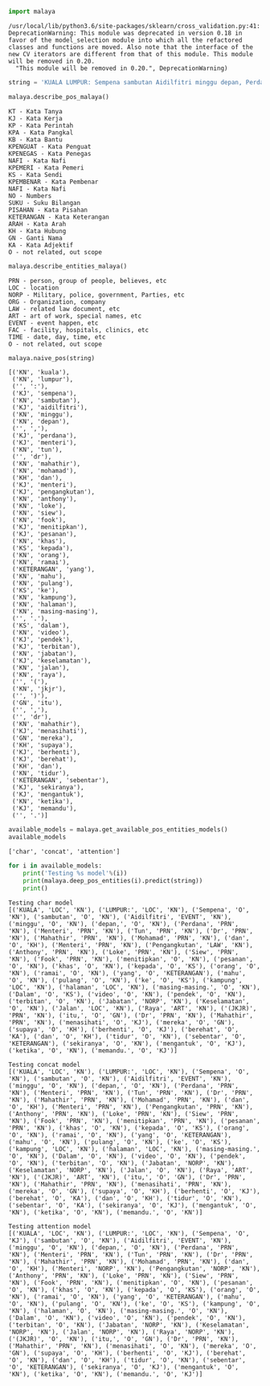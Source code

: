 

```python
import malaya
```

    /usr/local/lib/python3.6/site-packages/sklearn/cross_validation.py:41: DeprecationWarning: This module was deprecated in version 0.18 in favor of the model_selection module into which all the refactored classes and functions are moved. Also note that the interface of the new CV iterators are different from that of this module. This module will be removed in 0.20.
      "This module will be removed in 0.20.", DeprecationWarning)



```python
string = 'KUALA LUMPUR: Sempena sambutan Aidilfitri minggu depan, Perdana Menteri Tun Dr Mahathir Mohamad dan Menteri Pengangkutan Anthony Loke Siew Fook menitipkan pesanan khas kepada orang ramai yang mahu pulang ke kampung halaman masing-masing. Dalam video pendek terbitan Jabatan Keselamatan Jalan Raya (JKJR) itu, Dr Mahathir menasihati mereka supaya berhenti berehat dan tidur sebentar  sekiranya mengantuk ketika memandu.'
```


```python
malaya.describe_pos_malaya()
```

    KT - Kata Tanya
    KJ - Kata Kerja
    KP - Kata Perintah
    KPA - Kata Pangkal
    KB - Kata Bantu
    KPENGUAT - Kata Penguat
    KPENEGAS - Kata Penegas
    NAFI - Kata Nafi
    KPEMERI - Kata Pemeri
    KS - Kata Sendi
    KPEMBENAR - Kata Pembenar
    NAFI - Kata Nafi
    NO - Numbers
    SUKU - Suku Bilangan
    PISAHAN - Kata Pisahan
    KETERANGAN - Kata Keterangan
    ARAH - Kata Arah
    KH - Kata Hubung
    GN - Ganti Nama
    KA - Kata Adjektif
    O - not related, out scope



```python
malaya.describe_entities_malaya()
```

    PRN - person, group of people, believes, etc
    LOC - location
    NORP - Military, police, government, Parties, etc
    ORG - Organization, company
    LAW - related law document, etc
    ART - art of work, special names, etc
    EVENT - event happen, etc
    FAC - facility, hospitals, clinics, etc
    TIME - date, day, time, etc
    O - not related, out scope



```python
malaya.naive_pos(string)
```




    [('KN', 'kuala'),
     ('KN', 'lumpur'),
     ('', ':'),
     ('KJ', 'sempena'),
     ('KN', 'sambutan'),
     ('KJ', 'aidilfitri'),
     ('KN', 'minggu'),
     ('KN', 'depan'),
     ('', ','),
     ('KJ', 'perdana'),
     ('KJ', 'menteri'),
     ('KN', 'tun'),
     ('', 'dr'),
     ('KN', 'mahathir'),
     ('KN', 'mohamad'),
     ('KH', 'dan'),
     ('KJ', 'menteri'),
     ('KJ', 'pengangkutan'),
     ('KN', 'anthony'),
     ('KN', 'loke'),
     ('KN', 'siew'),
     ('KN', 'fook'),
     ('KJ', 'menitipkan'),
     ('KJ', 'pesanan'),
     ('KN', 'khas'),
     ('KS', 'kepada'),
     ('KN', 'orang'),
     ('KN', 'ramai'),
     ('KETERANGAN', 'yang'),
     ('KN', 'mahu'),
     ('KN', 'pulang'),
     ('KS', 'ke'),
     ('KN', 'kampung'),
     ('KN', 'halaman'),
     ('KN', 'masing-masing'),
     ('', '.'),
     ('KS', 'dalam'),
     ('KN', 'video'),
     ('KJ', 'pendek'),
     ('KJ', 'terbitan'),
     ('KN', 'jabatan'),
     ('KJ', 'keselamatan'),
     ('KN', 'jalan'),
     ('KN', 'raya'),
     ('', '('),
     ('KN', 'jkjr'),
     ('', ')'),
     ('GN', 'itu'),
     ('', ','),
     ('', 'dr'),
     ('KN', 'mahathir'),
     ('KJ', 'menasihati'),
     ('GN', 'mereka'),
     ('KH', 'supaya'),
     ('KJ', 'berhenti'),
     ('KJ', 'berehat'),
     ('KH', 'dan'),
     ('KN', 'tidur'),
     ('KETERANGAN', 'sebentar'),
     ('KJ', 'sekiranya'),
     ('KJ', 'mengantuk'),
     ('KN', 'ketika'),
     ('KJ', 'memandu'),
     ('', '.')]




```python
available_models = malaya.get_available_pos_entities_models()
available_models
```




    ['char', 'concat', 'attention']




```python
for i in available_models:
    print('Testing %s model'%(i))
    print(malaya.deep_pos_entities(i).predict(string))
    print()
```

    Testing char model
    [('KUALA', 'LOC', 'KN'), ('LUMPUR:', 'LOC', 'KN'), ('Sempena', 'O', 'KN'), ('sambutan', 'O', 'KN'), ('Aidilfitri', 'EVENT', 'KN'), ('minggu', 'O', 'KN'), ('depan,', 'O', 'KN'), ('Perdana', 'PRN', 'KN'), ('Menteri', 'PRN', 'KN'), ('Tun', 'PRN', 'KN'), ('Dr', 'PRN', 'KN'), ('Mahathir', 'PRN', 'KN'), ('Mohamad', 'PRN', 'KN'), ('dan', 'O', 'KH'), ('Menteri', 'PRN', 'KN'), ('Pengangkutan', 'LAW', 'KN'), ('Anthony', 'PRN', 'KN'), ('Loke', 'PRN', 'KN'), ('Siew', 'PRN', 'KN'), ('Fook', 'PRN', 'KN'), ('menitipkan', 'O', 'KN'), ('pesanan', 'O', 'KN'), ('khas', 'O', 'KN'), ('kepada', 'O', 'KS'), ('orang', 'O', 'KN'), ('ramai', 'O', 'KN'), ('yang', 'O', 'KETERANGAN'), ('mahu', 'O', 'KN'), ('pulang', 'O', 'KN'), ('ke', 'O', 'KS'), ('kampung', 'LOC', 'KN'), ('halaman', 'LOC', 'KN'), ('masing-masing.', 'O', 'KN'), ('Dalam', 'O', 'KS'), ('video', 'O', 'KN'), ('pendek', 'O', 'KN'), ('terbitan', 'O', 'KN'), ('Jabatan', 'NORP', 'KN'), ('Keselamatan', 'O', 'KN'), ('Jalan', 'LOC', 'KN'), ('Raya', 'ART', 'KN'), ('(JKJR)', 'PRN', 'KN'), ('itu,', 'O', 'GN'), ('Dr', 'PRN', 'KN'), ('Mahathir', 'PRN', 'KN'), ('menasihati', 'O', 'KJ'), ('mereka', 'O', 'GN'), ('supaya', 'O', 'KH'), ('berhenti', 'O', 'KJ'), ('berehat', 'O', 'KA'), ('dan', 'O', 'KH'), ('tidur', 'O', 'KN'), ('sebentar', 'O', 'KETERANGAN'), ('sekiranya', 'O', 'KN'), ('mengantuk', 'O', 'KJ'), ('ketika', 'O', 'KN'), ('memandu.', 'O', 'KJ')]

    Testing concat model
    [('KUALA', 'LOC', 'KN'), ('LUMPUR:', 'LOC', 'KN'), ('Sempena', 'O', 'KN'), ('sambutan', 'O', 'KN'), ('Aidilfitri', 'EVENT', 'KN'), ('minggu', 'O', 'KN'), ('depan,', 'O', 'KN'), ('Perdana', 'PRN', 'KN'), ('Menteri', 'PRN', 'KN'), ('Tun', 'PRN', 'KN'), ('Dr', 'PRN', 'KN'), ('Mahathir', 'PRN', 'KN'), ('Mohamad', 'PRN', 'KN'), ('dan', 'O', 'KH'), ('Menteri', 'PRN', 'KN'), ('Pengangkutan', 'PRN', 'KN'), ('Anthony', 'PRN', 'KN'), ('Loke', 'PRN', 'KN'), ('Siew', 'PRN', 'KN'), ('Fook', 'PRN', 'KN'), ('menitipkan', 'PRN', 'KN'), ('pesanan', 'PRN', 'KN'), ('khas', 'O', 'KN'), ('kepada', 'O', 'KS'), ('orang', 'O', 'KN'), ('ramai', 'O', 'KN'), ('yang', 'O', 'KETERANGAN'), ('mahu', 'O', 'KN'), ('pulang', 'O', 'KN'), ('ke', 'O', 'KS'), ('kampung', 'LOC', 'KN'), ('halaman', 'LOC', 'KN'), ('masing-masing.', 'O', 'KN'), ('Dalam', 'O', 'KN'), ('video', 'O', 'KN'), ('pendek', 'O', 'KN'), ('terbitan', 'O', 'KN'), ('Jabatan', 'NORP', 'KN'), ('Keselamatan', 'NORP', 'KN'), ('Jalan', 'O', 'KN'), ('Raya', 'ART', 'KN'), ('(JKJR)', 'ART', 'KN'), ('itu,', 'O', 'GN'), ('Dr', 'PRN', 'KN'), ('Mahathir', 'PRN', 'KN'), ('menasihati', 'PRN', 'KN'), ('mereka', 'O', 'GN'), ('supaya', 'O', 'KH'), ('berhenti', 'O', 'KJ'), ('berehat', 'O', 'KA'), ('dan', 'O', 'KH'), ('tidur', 'O', 'KN'), ('sebentar', 'O', 'KA'), ('sekiranya', 'O', 'KJ'), ('mengantuk', 'O', 'KN'), ('ketika', 'O', 'KN'), ('memandu.', 'O', 'KN')]

    Testing attention model
    [('KUALA', 'LOC', 'KN'), ('LUMPUR:', 'LOC', 'KN'), ('Sempena', 'O', 'KJ'), ('sambutan', 'O', 'KN'), ('Aidilfitri', 'EVENT', 'KN'), ('minggu', 'O', 'KN'), ('depan,', 'O', 'KN'), ('Perdana', 'PRN', 'KN'), ('Menteri', 'PRN', 'KN'), ('Tun', 'PRN', 'KN'), ('Dr', 'PRN', 'KN'), ('Mahathir', 'PRN', 'KN'), ('Mohamad', 'PRN', 'KN'), ('dan', 'O', 'KH'), ('Menteri', 'NORP', 'KN'), ('Pengangkutan', 'NORP', 'KN'), ('Anthony', 'PRN', 'KN'), ('Loke', 'PRN', 'KN'), ('Siew', 'PRN', 'KN'), ('Fook', 'PRN', 'KN'), ('menitipkan', 'O', 'KN'), ('pesanan', 'O', 'KN'), ('khas', 'O', 'KN'), ('kepada', 'O', 'KS'), ('orang', 'O', 'KN'), ('ramai', 'O', 'KN'), ('yang', 'O', 'KETERANGAN'), ('mahu', 'O', 'KN'), ('pulang', 'O', 'KN'), ('ke', 'O', 'KS'), ('kampung', 'O', 'KN'), ('halaman', 'O', 'KN'), ('masing-masing.', 'O', 'KN'), ('Dalam', 'O', 'KN'), ('video', 'O', 'KN'), ('pendek', 'O', 'KN'), ('terbitan', 'O', 'KN'), ('Jabatan', 'NORP', 'KN'), ('Keselamatan', 'NORP', 'KN'), ('Jalan', 'NORP', 'KN'), ('Raya', 'NORP', 'KN'), ('(JKJR)', 'O', 'KN'), ('itu,', 'O', 'GN'), ('Dr', 'PRN', 'KN'), ('Mahathir', 'PRN', 'KN'), ('menasihati', 'O', 'KN'), ('mereka', 'O', 'GN'), ('supaya', 'O', 'KH'), ('berhenti', 'O', 'KJ'), ('berehat', 'O', 'KN'), ('dan', 'O', 'KH'), ('tidur', 'O', 'KN'), ('sebentar', 'O', 'KETERANGAN'), ('sekiranya', 'O', 'KJ'), ('mengantuk', 'O', 'KN'), ('ketika', 'O', 'KN'), ('memandu.', 'O', 'KJ')]
